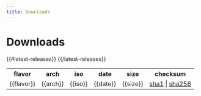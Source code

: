 ```yaml
---
title: Downloads
---
```


Downloads
=========

<table>
<tr>
 <th>flavor</th>
 <th>arch</th>
 <th>iso</th>
 <th>date</th>
 <th>size</th>
 <th>checksum</th>
</tr>
{{#latest-releases}}
<tr>
 <td>{{flavor}}</td>
 <td>{{arch}}</td>
 <td>{{iso}}</td>
 <td>{{date}}</td>
 <td>{{size}}</td>
 <td><a href="{{iso}}.sha1" title="{{sha1}}">sha1</a>
  | <a href="{{iso}}.sha256" title="{{sha256}}">sha256</a></td>
</tr>
{{/latest-releases}}
</table>
